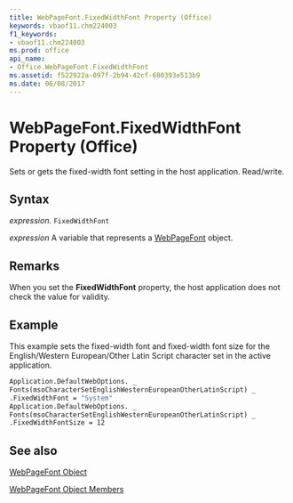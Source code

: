 ```yaml
---
title: WebPageFont.FixedWidthFont Property (Office)
keywords: vbaof11.chm224003
f1_keywords:
- vbaof11.chm224003
ms.prod: office
api_name:
- Office.WebPageFont.FixedWidthFont
ms.assetid: f522922a-097f-2b94-42cf-680393e513b9
ms.date: 06/08/2017
---
```



# WebPageFont.FixedWidthFont Property (Office)

Sets or gets the fixed-width font setting in the host application. Read/write.


## Syntax

 _expression_. `FixedWidthFont`

 _expression_ A variable that represents a [WebPageFont](./Office.WebPageFont.md) object.


## Remarks

When you set the  **FixedWidthFont** property, the host application does not check the value for validity.


## Example

This example sets the fixed-width font and fixed-width font size for the English/Western European/Other Latin Script character set in the active application.


```vb
Application.DefaultWebOptions. _ 
Fonts(msoCharacterSetEnglishWesternEuropeanOtherLatinScript) _ 
.FixedWidthFont = "System" 
Application.DefaultWebOptions. _ 
Fonts(msoCharacterSetEnglishWesternEuropeanOtherLatinScript) _ 
.FixedWidthFontSize = 12
```


## See also


[WebPageFont Object](Office.WebPageFont.md)



[WebPageFont Object Members](./overview/webpagefont-members-office.md)

